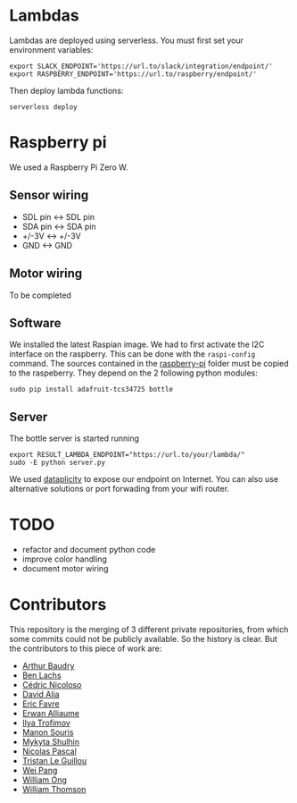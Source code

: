 # Lambdas

Lambdas are deployed using serverless. You must first set your environment variables:
```
export SLACK_ENDPOINT='https://url.to/slack/integration/endpoint/'
export RASPBERRY_ENDPOINT='https://url.to/raspberry/endpoint/'
```
Then deploy lambda functions:
```
serverless deploy
```

# Raspberry pi

We used a Raspberry Pi Zero W.

## Sensor wiring

- SDL pin <->  SDL pin
- SDA pin <->  SDA pin
- +/-3V   <->  +/-3V
- GND     <->  GND

## Motor wiring

To be completed

## Software

We installed the latest Raspian image. 
We had to first activate the I2C interface on the raspberry. This can be done with the ``` raspi-config ``` command.
The sources contained in the [raspberry-pi](raspberry-pi/) folder must be copied to the raspeberry.
They depend on the 2 following python modules:

```
sudo pip install adafruit-tcs34725 bottle
```

## Server

The bottle server is started running

```
export RESULT_LAMBDA_ENDPOINT="https://url.to/your/lambda/"
sudo -E python server.py
```

We used [dataplicity](http://dataplicity.com/) to expose our endpoint on Internet. You can also use alternative solutions or port forwading from your wifi router.

# TODO

- refactor and document python code
- improve color handling
- document motor wiring

# Contributors

This repository is the merging of 3 different private repositories, from which some commits could not be publicly available. So the history is clear. But the contributors to this piece of work are:

- [Arthur Baudry](https://github.com/ArthurBaudry)
- [Ben Lachs]()
- [Cédric Nicoloso](https://github.com/cedric25)
- [David Alia](https://github.com/byalpel)
- [Eric Favre](https://github.com/efavre)
- [Erwan Alliaume](https://github.com/ealliaume)
- [Ilya Trofimov](https://github.com/ilya-v-trofimov)
- [Manon Souris](https://github.com/Manonmao)
- [Mykyta Shulhin](https://github.com/NickitaX)
- [Nicolas Pascal](https://github.com/nipasoz13)
- [Tristan Le Guillou](https://github.com/t-leguillou)
- [Wei Pang](https://github.com/weipang)
- [William Ong](https://github.com/wyam)
- [William Thomson]()

